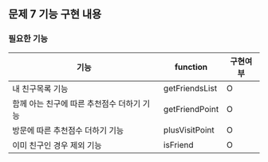 ## 문제 7 기능 구현 내용

### 필요한 기능

| 기능                       | function    | 구현여부 |
|--------------------------|-------------|------|
| 내 친구목록 기능                | getFriendsList     | O    |
| 함께 아는 친구에 따른 추천점수 더하기 기능 | getFriendPoint     | O    |
| 방문에 따른 추천점수 더하기 기능       | plusVisitPoint     | O    |
| 이미 친구인 경우 제외 기능          | isFriend     | O    |


